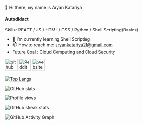 <!-- [![Anurag's GitHub stats](https://github-readme-stats.vercel.app/api?username=AryanKatariya)](https://github.com/anuraghazra/github-readme-stats)
![Anurag's GitHub stats](https://github-readme-stats.vercel.app/api?username=AryanKatariya&count_private=true)
![Anurag's GitHub stats](https://github-readme-stats.vercel.app/api?username=AryanKatariya&show_icons=true)
![Anurag's GitHub stats](https://github-readme-stats.vercel.app/api?username=AryanKatariya&show_icons=true&theme=radical) -->

👋 Hi there, my name is Aryan Katariya
#### Autodidact

Skills: REACT / JS / HTML / CSS / Python / Shell Scripting(Basics)

- 🌱 I’m currently learning Shell Scripting
- 📫 How to reach me: aryankatariya21@gmail.com
- Future Goal : Cloud Computing and Cloud Security


[<img src='https://cdn.jsdelivr.net/npm/simple-icons@3.0.1/icons/github.svg' alt='github' height='40'>](https://github.com/AryanKatariya)  [<img src='https://cdn.jsdelivr.net/npm/simple-icons@3.0.1/icons/reddit.svg' alt='Reddit' height='40'>](https://www.reddit.com/user/Shadynik)  [<img src='https://cdn.jsdelivr.net/npm/simple-icons@3.0.1/icons/icloud.svg' alt='website' height='40'>](https://aryankatariya.github.io/)  

[![Top Langs](https://github-readme-stats.vercel.app/api/top-langs/?username=AryanKatariya)](https://github.com/anuraghazra/github-readme-stats)

![GitHub stats](https://github-readme-stats.vercel.app/api?username=AryanKatariya&show_icons=true)  

![Profile views](https://gpvc.arturio.dev/AryanKatariya) 

![GitHub streak stats](https://github-readme-streak-stats.herokuapp.com/?user=AryanKatariya)  

![GitHub Activity Graph](https://activity-graph.herokuapp.com/graph?username=AryanKatariya)  
